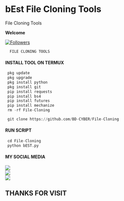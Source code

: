 
# bEst File Cloning Tools

File Cloning Tools


____Welcome____


<a href="https://github.com/BD-CYBER/followers">
<img title="Followers" src="https://img.shields.io/github/followers/BD-CYBER?label=Followers&color=green&style=flat-square"></a>


      FILE CLONING TOOLS
</p>
  
#### INSTALL TOOL ON TERMUX
```python
 pkg update
 pkg upgrade
 pkg install python
 pkg install git
 pip install requests
 pip install bs4
 pip install futures
 pip install mechanize
 rm -rf File-Cloning

 git clone https://github.com/BD-CYBER/File-Cloning
```
#### RUN SCRIPT
```python
 cd File-Cloning
 python bEST.py
```


#### MY SOCIAL MEDIA

[![](https://img.shields.io/badge/Github-black?logo=Github&logoColor=red&labelColor=black)](https://github.com/BD-CYBER) <br>
[![](https://img.shields.io/badge/Facebook-black?logo=Facebook&logoColor=red&labelColor=blue)](https://www.facebook.com/1074842028) <br>
[![](https://img.shields.io/badge/Facebook-black?logo=Facebook&logoColor=yellow&labelColor=red)](https://www.facebook.com/100009243270004) <br>

<h2> THANKS FOR VISIT <h2\>




